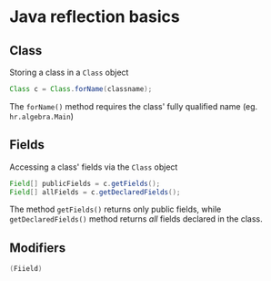 # Java reflection basics

## Class
Storing a class in a `Class` object
```java
Class c = Class.forName(classname);
```

The `forName()` method requires the class' fully qualified name (eg. `hr.algebra.Main`)

## Fields
Accessing a class' fields via the `Class` object
```java
Field[] publicFields = c.getFields();
Field[] allFields = c.getDeclaredFields();
```

The method `getFields()` returns only public fields,
while `getDeclaredFields()` method returns _all_ fields declared in the class.

## Modifiers
```java
(Fiield)